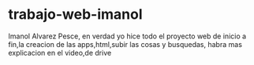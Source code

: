 # trabajo-web-imanol
Imanol Alvarez Pesce, en verdad yo hice todo el proyecto web de inicio a fin,la creacion de las apps,html,subir las cosas y busquedas, habra mas explicacion en el video,de drive

